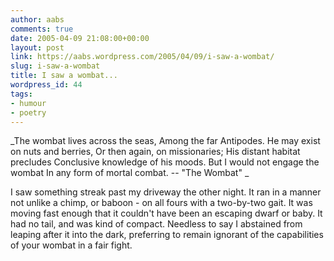 ```yaml
---
author: aabs
comments: true
date: 2005-04-09 21:08:00+00:00
layout: post
link: https://aabs.wordpress.com/2005/04/09/i-saw-a-wombat/
slug: i-saw-a-wombat
title: I saw a wombat...
wordpress_id: 44
tags:
- humour
- poetry
---
```


_The wombat lives across the seas,
Among the far Antipodes.
He may exist on nuts and berries,
Or then again, on missionaries;
His distant habitat precludes
Conclusive knowledge of his moods.
But I would not engage the wombat
In any form of mortal combat.
-- "The Wombat"
_

I saw something streak past my driveway the other night. It ran in a manner not unlike a chimp, or baboon - on all fours with a two-by-two gait. It was moving fast enough that it couldn't have been an escaping dwarf or baby. It had no tail, and was kind of compact. Needless to say I abstained from leaping after it into the dark, preferring to remain ignorant of the capabilities of your wombat in a fair fight.
